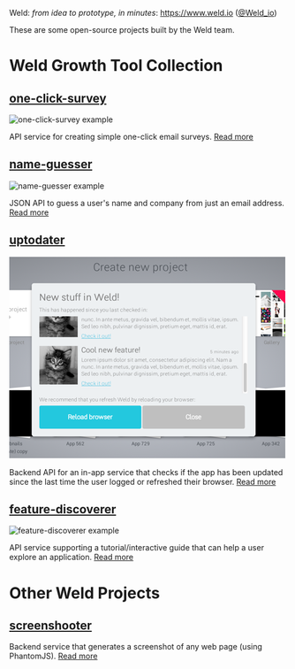 Weld: _from idea to prototype, in minutes_: https://www.weld.io ([@Weld_io](https://twitter.com/Weld_io))

These are some open-source projects built by the Weld team.

# Weld Growth Tool Collection

## [one-click-survey](https://github.com/one-click-survey)

![one-click-survey example](https://github.com/weld-io/one-click-survey/raw/master/example.png)

API service for creating simple one-click email surveys.
[Read more](https://github.com/one-click-survey)


## [name-guesser](https://github.com/name-guesser)

![name-guesser example](https://github.com/weld-io/name-guesser/raw/master/example.png)

JSON API to guess a user's name and company from just an email address.
[Read more](https://github.com/name-guesser)


## [uptodater](https://github.com/uptodater)

![uptodater example](https://github.com/weld-io/uptodater/raw/master/example.png)

Backend API for an in-app service that checks if the app has been updated since the last time the user logged or refreshed their browser.
[Read more](https://github.com/uptodater)


## [feature-discoverer](https://github.com/feature-discoverer)

![feature-discoverer example](https://github.com/weld-io/feature-discoverer/raw/master/example.png)

API service supporting a tutorial/interactive guide that can help a user explore an application.
[Read more](https://github.com/feature-discoverer)


# Other Weld Projects

## [screenshooter](https://github.com/screenshooter)

Backend service that generates a screenshot of any web page (using PhantomJS).
[Read more](https://github.com/screenshooter)
